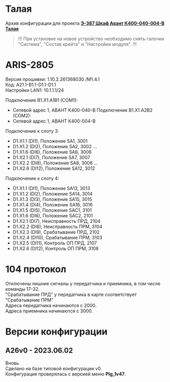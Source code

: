 ﻿Талая
=====

Архив конфигурации для проекта **[Э-387 Шкаф Авант К400-040-004-В Талая](Э-387_Шкаф_Авант_К400-040-004-В_Талая.pdf)**

> !!! При установке на новое устройство необходимо снять галочки "Система", "Состав крейта" и "Настройки модуля". !!!


# ARIS-2805

Версия прошивки: 1.10.2.261368030 /M1.4.1  
Код: A21.1-B1.1-D1.1-D1.1  
Настройки LAN1: 10.1.1.1/24

Подключение B1.X1.A1B1 (COM1):
- Сетевой адрес 1, АВАНТ К400-040-В
Подключение B1.X1.A2B2 (COM2):
- Сетевой адрес 1, АВАНТ К400-004-В

Подключение к слоту 3:
- D1.X1.1 (DI1),  Положение SA1, 3001
- D1.X1.2 (DI2),  Положение SA2, 3002
...
- D1.X1.6 (DI6),  Положение SA6, 3006
- D1.X2.1 (DI7),  Положение SA7, 3007
- D1.X2.2 (DI8),  Положение SA8, 3008
...
- D1.X2.6 (DI12),  Положение SA12, 3012

Подключение к слоту 4:
- D1.X1.1 (DI1),  Положение SA13, 3013
- D1.X1.2 (DI2),  Положение SA14, 3014
- D1.X1.3 (DI3),  Положение SA15, 3015
- D1.X1.4 (DI4),  Положение SA16, 3016
- D1.X1.5 (DI5),  Положение SAC1, 3101
- D1.X1.6 (DI6),  Положение SAC2, 2101
- D1.X2.1 (DI7),  Неисправность ПРД, 2104
- D1.X2.2 (DI8),  Неисправность ПРМ, 3104
- D1.X2.3 (DI9),  Срабатывание ПРД, 2102
- D1.X2.4 (DI10),  Срабатывание ПРМ, 3103
- D1.X2.5 (DI11),  Контроль ОП ПРД, 2107
- D1.X2.6 (DI12),  Контроль ОП ПРМ, 3108


# 104 протокол

Отключены лишние сигналы у передатчика и приемника, в том числе команды 17-32.  
"Срабатывание ПРД" у передатчика в карте соответствует "Срабатывание ПРМ"  
Адреса передатчика начинаются с 2000.  
Адреса приемника начинаются с 3000.


# Версии конфигурации

## A26v0 - 2023.06.02

Вновь.  
Сделано на базе типовой конфигурации v0.  
Конфигурация проверялась с версией меню **PIg_1v47**.

